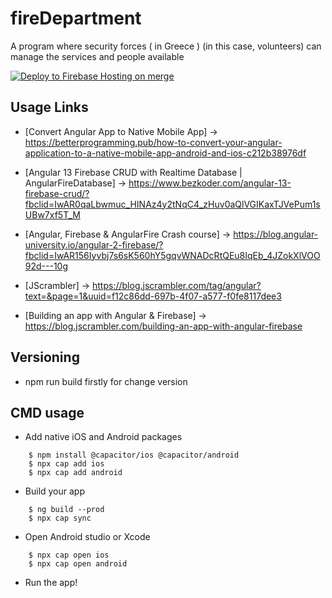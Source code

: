 # fireDepartment
A program where security forces ( in Greece ) (in this case, volunteers) can manage the services and people available

[![Deploy to Firebase Hosting on merge](https://github.com/druit/fireDepartment/actions/workflows/firebase-hosting-merge.yml/badge.svg?branch=production)](https://github.com/druit/fireDepartment/actions/workflows/firebase-hosting-merge.yml)

## Usage Links

* [Convert Angular App to Native Mobile App] -> https://betterprogramming.pub/how-to-convert-your-angular-application-to-a-native-mobile-app-android-and-ios-c212b38976df

* [Angular 13 Firebase CRUD with Realtime Database | AngularFireDatabase] -> https://www.bezkoder.com/angular-13-firebase-crud/?fbclid=IwAR0qaLbwmuc_HINAz4y2tNqC4_zHuv0aQlVGIKaxTJVePum1sUBw7xf5T_M

* [Angular, Firebase & AngularFire Crash course] -> https://blog.angular-university.io/angular-2-firebase/?fbclid=IwAR156Iyvbj7s6sK560hY5gqvWNADcRtQEu8IqEb_4JZokXlVOO92d---10g

* [JScrambler] -> https://blog.jscrambler.com/tag/angular?text=&page=1&uuid=f12c86dd-697b-4f07-a577-f0fe8117dee3

* [Building an app with Angular & Firebase] -> https://blog.jscrambler.com/building-an-app-with-angular-firebase


## Versioning
- npm run build firstly for change version

## CMD usage
- Add native iOS and Android packages
```
    $ npm install @capacitor/ios @capacitor/android
    $ npx cap add ios
    $ npx cap add android
```
- Build your app
```
    $ ng build --prod
    $ npx cap sync
```
- Open Android studio or Xcode
```
    $ npx cap open ios
    $ npx cap open android
```
-  Run the app!
